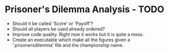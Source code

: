 # Prisoner's Dilemma Analysis - TODO

- Should it be called 'Score' or 'Payoff'?
- Should all players be used already ordered?
- Improve code quality. Right now it works but
  it is quite a mess.
- Create an executable which make all the figures
  given a '.prisonersdilemma' file and the
  championship name.
